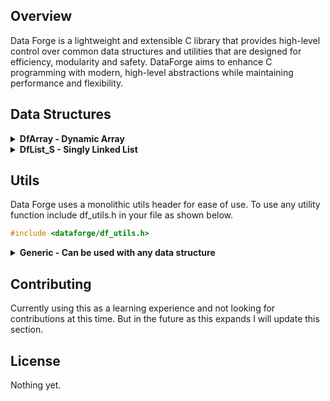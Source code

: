 ## Overview
Data Forge is a lightweight and extensible C library that provides high-level control over common data structures and utilities that are designed for efficiency, modularity and safety. DataForge aims to enhance C programming with modern, high-level abstractions while maintaining performance and flexibility.

## Data Structures

<details>
  <summary><strong>DfArray - Dynamic Array</strong></summary>

  ### DfArray
  DfArray is a lightweight, dynamic array that provides high-level and memory-safe functionality to standard static C arrays. All operations return a `DfResult` type, encapsulating both the result and potential error.

  ### Features
  - **Dynamic resizing**: Automatically expands when elements are added.
  - **Bounds checking**: Prevents out-of-bounds access with detailed error reporting.
  - **Generic storage**: Supports any data type via `void *` and configurable element sizes.
  - **Push/pop & unshift/shift operations**: Similar to JavaScript arrays.
  - **Functional mapping**: Apply functions to all elements.
  - **Iteration**: Iterate sequentially through all elements.
  - **Unified error handling**: Every function returns a `DfResult`, enabling precise control and logging.

  > 💡 Use `df_error_to_string(result.error)` to convert error codes into human-readable messages.

  <details>
    <summary><strong>Usage</strong></summary>

  #### Creating and Destroying an Array
  ```c
  DfArray *array = dfarray_create(sizeof(int), 10);
  dfarray_destroy(array);
  ```

  #### Getting and Setting Elements
  ```c
  int num = 10;
  DfResult set_result = dfarray_set(array, 1, &num);
  if (set_result.error != DF_OK) {
      printf("Set error: %s\n", df_error_to_string(set_result.error));
  }

  DfResult get_result = dfarray_get(array, 1);
  if (get_result.error == DF_OK) {
      int *retrieved = (int *)get_result.value;
      printf("Retrieved value: %d\n", *retrieved);
      free(retrieved);
  } else {
      printf("Get error: %s\n", df_error_to_string(get_result.error));
  }
  ```

  #### Adding and Removing Elements
  ```c
  int value = 42;
  dfarray_push(array, &value);

  DfResult pop_result = dfarray_pop(array);
  if (pop_result.error == DF_OK) {
      int *popped = (int *)pop_result.value;
      printf("Popped value: %d\n", *popped);
      free(popped);
  }

  int value2 = 25;
  dfarray_unshift(array, &value2);

  DfResult shift_result = dfarray_shift(array);
  if (shift_result.error == DF_OK) {
      int *shifted = (int *)shift_result.value;
      printf("Shifted value: %d\n", *shifted);
      free(shifted);
  }

  int value3 = 30;
  dfarray_insert_at(array, 1, &value3);

  DfResult inserted_result = dfarray_get(array, 1);
  if (inserted_result.error == DF_OK) {
      int *inserted = (int *)inserted_result.value;
      printf("Inserted value: %d\n", *inserted);
      free(inserted);
  }

  dfarray_remove_at(array, 1);
  ```

  #### Iteration
  ```c
  DfArray *array = dfarray_create(sizeof(int), 3);
  int nums[] = {10, 20, 30};
  for (int i = 0; i < 3; i++) {
      dfarray_push(array, &nums[i]);
  }

  Iterator it = dfarray_iterator_create(array);
  while (it.has_next(&it)) {
      void *val = it.next(&it);
      printf("Value: %d\n", *(int *)val);
  }

  iterator_destroy(&it);
  dfarray_destroy(array);
  ```

  #### Applying a Function to All Elements
  ```c
  void printInt(void *item) {
      printf("%d\n", *(int *)item);
  }
  dfarray_map(array, printInt);
  ```

  </details>

  <details>
    <summary><strong>API Reference</strong></summary>

  #### `DfArray* dfarray_create(size_t elem_size, size_t initial_capacity)`
  Allocates a new dynamic array.

  #### `void dfarray_destroy(DfArray* array)`
  Frees memory associated with the array.

  #### `DfResult dfarray_push(DfArray* array, void *value)`
  Adds an element to the end. Returns `DF_OK` or error code.

  #### `DfResult dfarray_pop(DfArray* array)`
  Removes and retrieves the last element. `value` contains the element if successful.

  #### `DfResult dfarray_unshift(DfArray* array, void *value)`
  Adds an element to the front.

  #### `DfResult dfarray_shift(DfArray* array)`
  Removes and retrieves the first element.

  #### `DfResult dfarray_set(DfArray* array, size_t index, void *value)`
  Updates an element at a given index.

  #### `DfResult dfarray_get(DfArray* array, size_t index)`
  Retrieves an element with bounds checking.

  #### `DfResult dfarray_insert_at(DfArray* array, size_t index, void *value)`
  Inserts an element at a specified index and shifts elements to the right.

  #### `DfResult dfarray_remove_at(DfArray* array, size_t index)`
  Removes an element at a specified index and shifts elements to the left.

  #### `void dfarray_map(DfArray *array, void (*func)(void *))`
  Applies a function to each element.

  #### `Iterator dfarray_iterator_create(DfArray *array)`
  Creates an iterator for a dynamic array.

  #### `int dfarray_iterator_has_next(Iterator *it)`
  Checks if there is a next value to iterate over.

  #### `void *dfarray_iterator_next(Iterator *it)`
  Retrieves the next value in the array.

  </details>
</details>

<details>
  <summary><strong>DfList_S - Singly Linked List</strong></summary>

### DfList_S

`DfList_S` is a lightweight, dynamic singly linked list that provides high-level and memory-safe functionality with generic type storage.

---

### Features

- **Dynamic & Generic** – Stores any data type using `void *`.
- **Insertion** – Add elements at the front, back, or a specific index.
- **Deletion** – Remove elements from the front or back.
- **Safe Memory Management** – Custom cleanup function for freeing stored data.
- **Robust Error Handling** – Returns `DfResult` with error codes for safer programming.

---

<details>
<summary><strong>Usage</strong></summary>

```c
DfResult res = dflist_s_create();
DfList_S *list = (DfList_S *)res.value;

dflist_s_push_back(list, my_data);
dflist_s_push_front(list, other_data);

DfResult popped = dflist_s_pop_back(list);
// Remember to free the popped element if necessary

dflist_s_destroy(list, free); // free each element using user-defined cleanup
```

</details>

---

<details>
<summary><strong>API Reference</strong></summary>

#### `DfResult dflist_s_create()`
Creates a new singly linked list.  
Returns a `DfResult` with `value` pointing to the new `DfList_S`.

#### `DfResult dflist_s_destroy(DfList_S *list, void (*cleanup)(void *element))`
Destroys the list and all of its nodes.  
Calls `cleanup` on each element if provided.

#### `DfResult dflist_s_push_back(DfList_S *list, void *element)`
Appends an element to the end of the list.

#### `DfResult dflist_s_push_front(DfList_S *list, void *element)`
Prepends an element to the front of the list.

#### `DfResult dflist_s_pop_back(DfList_S *list)`
Removes and returns the last element in the list.  
⚠️ User is responsible for freeing the returned element if necessary.

#### `DfResult dflist_s_pop_front(DfList_S *list)`
Removes and returns the first element in the list.  
⚠️ User is responsible for freeing the returned element if necessary.

#### `DfResult dflist_s_insert_at(DfList_S *list, void *element, size_t index)`
Inserts an element at the specified index.  
Returns an error if index is out of bounds.

</details>

</details>


## Utils
Data Forge uses a monolithic utils header for ease of use. To use any utility function include df_utils.h in your file as shown below.
```c
#include <dataforge/df_utils.h>
```


<details>
  <summary><strong>Generic - Can be used with any data structure</strong></summary>

### `void *df_map(Iterator *it, void *(*func)(void *element))`

`df_map` takes an iterator and a function pointer as arguments. It iterates over any data structure, applies the provided function to each element, and returns a new data structure containing the modified elements.

#### Usage
```c
DfArray *array = dfarray_create(sizeof(int), 3);
int nums[] = {10, 20, 30};
for (int i = 0; i < 3; i++) {
  dfarray_push(array, &nums[i]);
}

void *double_element(void *element) {
  int *value = (int *)element;
  int *modified = malloc(sizeof(int));
  *modified = (*value) * 2;
  return modified;
}

Iterator it = dfarray_iterator_create(array);

// Cast returned data structure to proper type
DfArray *new_array = (DfArray *)df_map(&it, double_element);
```

---

### `void *df_filter(Iterator *it, bool (*func)(void *element))`

`df_filter` takes an iterator and a boolean function pointer. It returns a new data structure containing only the elements that satisfy the condition in the provided function.

#### Usage
```c
DfArray *array = dfarray_create(sizeof(int), 3);
int nums[] = {10, 23, 30};
for (int i = 0; i < 3; i++) {
  dfarray_push(array, &nums[i]);
}

bool is_even(void *element) {
  return *(int *)element % 2 == 0;
}

Iterator it = dfarray_iterator_create(array);

// Cast returned data structure to proper type
DfArray *filtered = (DfArray *)df_filter(&it, is_even);
```

---

### `void *df_find(Iterator *it, bool (*func)(void *element))`

`df_find` searches through a data structure and returns the first element that satisfies the condition specified in the provided function.

#### Usage
```c
DfArray *array = dfarray_create(sizeof(int), 3);
int nums[] = {10, 23, 30};
for (int i = 0; i < 3; i++) {
  dfarray_push(array, &nums[i]);
}

bool greater_than_10(void *element) {
  return *(int *)element > 10;
}

Iterator it = dfarray_iterator_create(array);
void *found = df_find(&it, greater_than_10);

if (found != NULL) {
  printf("Found element: %d", *(int *)found);
} else {
  printf("No element found");
}
```

---

### `void df_for_each(Iterator *it, void (*func)(void *element))`

`df_for_each` applies a function to every element in the data structure without modifying the structure or returning a value.

#### Usage
```c
DfArray *array = dfarray_create(sizeof(int), 3);
int nums[] = {10, 23, 30};
for (int i = 0; i < 3; i++) {
  dfarray_push(array, &nums[i]);
}

void print_plus_two(void *element) {
  printf("%d\n", *(int *)element + 2);
}

Iterator it = dfarray_iterator_create(array);
df_for_each(&it, print_plus_two);
```

---

### `size_t df_count(Iterator *it, bool (*func)(void *element))`

`df_count` returns the number of elements in the data structure that satisfy the given condition function.

#### Usage
```c
DfArray *array = dfarray_create(sizeof(int), 3);
int nums[] = {10, 23, 30};
for (int i = 0; i < 3; i++) {
  dfarray_push(array, &nums[i]);
}

bool is_even(void *element) {
  return *(int *)element % 2 == 0;
}

Iterator it = dfarray_iterator_create(array);
size_t count = df_count(&it, is_even);
printf("Count: %zu", count);
```

---

### `void *df_reduce(Iterator *it, void *initial, void (*func)(void *accumulator, void *element))`

`df_reduce` takes an iterator, an initial value, and a reducer function. It combines all elements into a single result based on the reducer logic.

#### Usage
```c
DfArray *array = dfarray_create(sizeof(int), 3);
int nums[] = {10, 23, 30};
for (int i = 0; i < 3; i++) {
  dfarray_push(array, &nums[i]);
}

void sum_int(void *acc, void *elem) {
  *(int *)acc += *(int *)elem;
}

Iterator it = dfarray_iterator_create(array);
int initial = 0;

int *reduced = (int *)df_reduce(&it, &initial, sum_int);
printf("Reduced value: %d", *reduced);

free(reduced);
iterator_destroy(&it);
dfarray_destroy(array);
```

---

### `void df_free_all(Iterator *it)`

`df_free_all` frees the memory of all elements inside the data structure but leaves the structure itself intact so it can be reused.

#### Usage
```c
DfArray *array = dfarray_create(sizeof(int), 3);
int nums[] = {10, 23, 30};
for (int i = 0; i < 3; i++) {
  dfarray_push(array, &nums[i]);
}

Iterator it = dfarray_iterator_create(array);
df_free_all(&it);

// Safe to reuse the structure
int new_num = 5;
dfarray_push(array, &new_num);

iterator_destroy(&it);
dfarray_destroy(array);
```

</details>

## Contributing
Currently using this as a learning experience and not looking for contributions at this time. But in the future as this expands I will update this section.

## License
Nothing yet.

